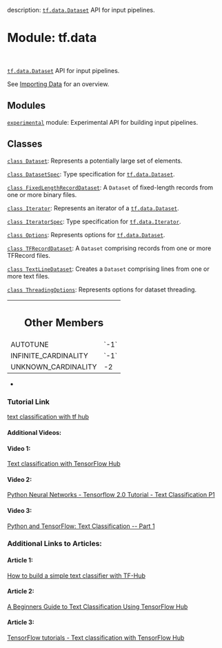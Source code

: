description: <a href="../tf/data/Dataset.md"><code>tf.data.Dataset</code></a> API for input pipelines.

<div itemscope itemtype="http://developers.google.com/ReferenceObject">
<meta itemprop="name" content="tf.data" />
<meta itemprop="path" content="Stable" />
<meta itemprop="property" content="AUTOTUNE"/>
<meta itemprop="property" content="INFINITE_CARDINALITY"/>
<meta itemprop="property" content="UNKNOWN_CARDINALITY"/>
</div>

# Module: tf.data

<!-- Insert buttons and diff -->

<table class="tfo-notebook-buttons tfo-api nocontent" align="left">

</table>



<a href="../tf/data/Dataset.md"><code>tf.data.Dataset</code></a> API for input pipelines.


See [Importing Data](https://tensorflow.org/guide/data) for an overview.

## Modules

[`experimental`](../tf/data/experimental.md) module: Experimental API for building input pipelines.

## Classes

[`class Dataset`](../tf/data/Dataset.md): Represents a potentially large set of elements.

[`class DatasetSpec`](../tf/data/DatasetSpec.md): Type specification for <a href="../tf/data/Dataset.md"><code>tf.data.Dataset</code></a>.

[`class FixedLengthRecordDataset`](../tf/data/FixedLengthRecordDataset.md): A `Dataset` of fixed-length records from one or more binary files.

[`class Iterator`](../tf/data/Iterator.md): Represents an iterator of a <a href="../tf/data/Dataset.md"><code>tf.data.Dataset</code></a>.

[`class IteratorSpec`](../tf/data/IteratorSpec.md): Type specification for <a href="../tf/data/Iterator.md"><code>tf.data.Iterator</code></a>.

[`class Options`](../tf/data/Options.md): Represents options for <a href="../tf/data/Dataset.md"><code>tf.data.Dataset</code></a>.

[`class TFRecordDataset`](../tf/data/TFRecordDataset.md): A `Dataset` comprising records from one or more TFRecord files.

[`class TextLineDataset`](../tf/data/TextLineDataset.md): Creates a `Dataset` comprising lines from one or more text files.

[`class ThreadingOptions`](../tf/data/ThreadingOptions.md): Represents options for dataset threading.



<!-- Tabular view -->
 <table class="responsive fixed orange">
<colgroup><col width="214px"><col></colgroup>
<tr><th colspan="2"><h2 class="add-link">Other Members</h2></th></tr>

<tr>
<td>
AUTOTUNE<a id="AUTOTUNE"></a>
</td>
<td>
`-1`
</td>
</tr><tr>
<td>
INFINITE_CARDINALITY<a id="INFINITE_CARDINALITY"></a>
</td>
<td>
`-1`
</td>
</tr><tr>
<td>
UNKNOWN_CARDINALITY<a id="UNKNOWN_CARDINALITY"></a>
</td>
<td>
-2
</td>
</tr>
</table>


+
<div>
<h3>Tutorial Link</h3>
<div class="content">
  <p><a href="https://www.tensorflow.org/tutorials/keras/text_classification_with_hub">text classification with tf hub</a></p>
</div>

<h4>Additional Videos:</>
<h4>Video 1:</h4>
<div class="content">
  <p><a href="https://www.youtube.com/watch?v=qBHyvtRUmNY">Text classification with TensorFlow Hub</a></p>
<h4>Video 2:</h4>
<div class="content">
  <p><a href="https://www.youtube.com/watch?v=k-_pWoy2fb4">Python Neural Networks - Tensorflow 2.0 Tutorial - Text Classification P1</a></p>
</div>
<h4>Video 3:</h4>
<div class="content">
  <p><a href="https://www.youtube.com/watch?v=-vAgZpyfv40">Python and TensorFlow: Text Classification -- Part 1</a></p>
</div>


<h3>Additional Links to Articles:</h3>
<h4>Article 1:</h4>
<div class="content">
  <p><a href="https://docs.w3cub.com/tensorflow~guide/tutorials/text_classification_with_tf_hub">How to build a simple text classifier with TF-Hub</a></p>
</div>
<h4>Article 2:</h4>
<div class="content">
  <p><a href="https://medium.com/swlh/a-beginners-guide-to-text-classification-using-tensorflow-hub-59ba2e6d439c">A Beginners Guide to Text Classification Using TensorFlow Hub</a></p>
</div>
<h4>Article 3:</h4>
<div class="content">
  <p><a href="https://upscfever.com/upsc-fever/en/programming/tensorflow/5.html">TensorFlow tutorials - Text classification with TensorFlow Hub</a></p>
</div>




</div>
